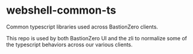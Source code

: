 # webshell-common-ts
Common typescript libraries used across BastionZero clients.

This repo is used by both BastionZero UI and the zli to normalize some
of the typescript behaviors across our various clients.
